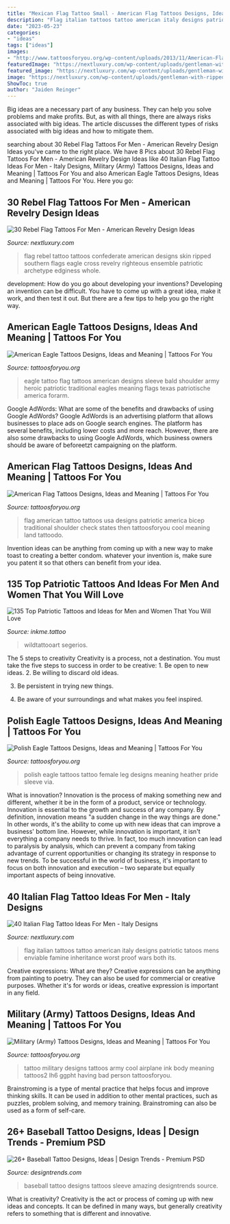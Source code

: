 ```yaml
---
title: "Mexican Flag Tattoo Small - American Flag Tattoos Designs, Ideas And Meaning"
description: "Flag italian tattoos tattoo american italy designs patriotic tatoos mens enviable famine inheritance worst proof wars both its"
date: "2023-05-23"
categories:
- "ideas"
tags: ["ideas"]
images:
- "http://www.tattoosforyou.org/wp-content/uploads/2013/11/American-Flag-Tattoo-Images.jpg"
featuredImage: "https://nextluxury.com/wp-content/uploads/gentleman-with-ripped-skin-confederate-rebel-flag-tattoo-on-arm.jpg"
featured_image: "https://nextluxury.com/wp-content/uploads/gentleman-with-ripped-skin-confederate-rebel-flag-tattoo-on-arm.jpg"
image: "https://nextluxury.com/wp-content/uploads/gentleman-with-ripped-skin-confederate-rebel-flag-tattoo-on-arm.jpg"
ShowToc: true
author: "Jaiden Reinger"
---
```



Big ideas are a necessary part of any business. They can help you solve problems and make profits. But, as with all things, there are always risks associated with big ideas. The article discusses the different types of risks associated with big ideas and how to mitigate them.

	

		
searching about 30 Rebel Flag Tattoos For Men - American Revelry Design Ideas you've came to the right place. We have 8 Pics about 30 Rebel Flag Tattoos For Men - American Revelry Design Ideas like 40 Italian Flag Tattoo Ideas For Men - Italy Designs, Military (Army) Tattoos Designs, Ideas and Meaning | Tattoos For You and also American Eagle Tattoos Designs, Ideas and Meaning | Tattoos For You. Here you go:
		
    
## 30 Rebel Flag Tattoos For Men - American Revelry Design Ideas

<img loading=lazy src="https://nextluxury.com/wp-content/uploads/gentleman-with-ripped-skin-confederate-rebel-flag-tattoo-on-arm.jpg" onerror="this.onerror=null;this.src='https://tse4.mm.bing.net/th?id=OIP.1kyWZ-Tncagjsc4hHi92MgHaHa&amp;pid=15.1';" alt="30 Rebel Flag Tattoos For Men - American Revelry Design Ideas">

_Source: nextluxury.com_

>flag rebel tattoo tattoos confederate american designs skin ripped southern flags eagle cross revelry righteous ensemble patriotic archetype edginess whole. 

	

development: How do you go about developing your inventions?
Developing an invention can be difficult. You have to come up with a great idea, make it work, and then test it out. But there are a few tips to help you go the right way.

    
## American Eagle Tattoos Designs, Ideas And Meaning | Tattoos For You

<img loading=lazy src="https://www.tattoosforyou.org/wp-content/uploads/2016/03/American-Eagle-Tattoo-Designs.jpg" onerror="this.onerror=null;this.src='https://tse1.mm.bing.net/th?id=OIP.Rb8v5HQJsldwvO88LQTtwgAAAA&amp;pid=15.1';" alt="American Eagle Tattoos Designs, Ideas and Meaning | Tattoos For You">

_Source: tattoosforyou.org_

>eagle tattoo flag tattoos american designs sleeve bald shoulder army heroic patriotic traditional eagles meaning flags texas patriotische america forarm. 

	

Google AdWords: What are some of the benefits and drawbacks of using Google AdWords?
Google AdWords is an advertising platform that allows businesses to place ads on Google search engines. The platform has several benefits, including lower costs and more reach. However, there are also some drawbacks to using Google AdWords, which business owners should be aware of beforeetzt campaigning on the platform.

    
## American Flag Tattoos Designs, Ideas And Meaning | Tattoos For You

<img loading=lazy src="http://www.tattoosforyou.org/wp-content/uploads/2013/11/American-Flag-Tattoo-Images.jpg" onerror="this.onerror=null;this.src='https://tse4.mm.bing.net/th?id=OIP.otJhBTf7USu6p7ZAhch9mgHaJ4&amp;pid=15.1';" alt="American Flag Tattoos Designs, Ideas and Meaning | Tattoos For You">

_Source: tattoosforyou.org_

>flag american tattoo tattoos usa designs patriotic america bicep traditional shoulder check states then tattoosforyou cool meaning land tattoodo. 

	

Invention ideas can be anything from coming up with a new way to make toast to creating a better condom. whatever your invention is, make sure you patent it so that others can benefit from your idea.

    
## 135 Top Patriotic Tattoos And Ideas For Men And Women That You Will Love

<img loading=lazy src="https://www.inkme.tattoo/wp-content/uploads/2020/02/patriotic-tattoos-101.jpg" onerror="this.onerror=null;this.src='https://tse2.mm.bing.net/th?id=OIP.TtBDxkliNfDYQhwp8ONanQHaJ4&amp;pid=15.1';" alt="135 Top Patriotic Tattoos and Ideas for Men and Women That You Will Love">

_Source: inkme.tattoo_

>wildtattooart segerios. 

	

The 5 steps to creativity
Creativity is a process, not a destination. You must take the five steps to success in order to be creative: 1. Be open to new ideas.
2. Be willing to discard old ideas.

3. Be persistent in trying new things.

4. Be aware of your surroundings and what makes you feel inspired.


    
## Polish Eagle Tattoos Designs, Ideas And Meaning | Tattoos For You

<img loading=lazy src="https://www.tattoosforyou.org/wp-content/uploads/2016/12/Polish-Eagle-Tattoo-Female.jpg" onerror="this.onerror=null;this.src='https://tse4.mm.bing.net/th?id=OIP.KXRF3G943fPf7HSWgYYMQAHaJ6&amp;pid=15.1';" alt="Polish Eagle Tattoos Designs, Ideas and Meaning | Tattoos For You">

_Source: tattoosforyou.org_

>polish eagle tattoos tattoo female leg designs meaning heather pride sleeve via. 

	

What is innovation?
Innovation is the process of making something new and different, whether it be in the form of a product, service or technology. Innovation is essential to the growth and success of any company. By definition, innovation means "a sudden change in the way things are done." In other words, it's the ability to come up with new ideas that can improve a business' bottom line.
However, while innovation is important, it isn't everything a company needs to thrive. In fact, too much innovation can lead to paralysis by analysis, which can prevent a company from taking advantage of current opportunities or changing its strategy in response to new trends. To be successful in the world of business, it's important to focus on both innovation and execution – two separate but equally important aspects of being innovative.

    
## 40 Italian Flag Tattoo Ideas For Men - Italy Designs

<img loading=lazy src="http://nextluxury.com/wp-content/uploads/italian-flag-mens-tattoos.jpg" onerror="this.onerror=null;this.src='https://tse4.mm.bing.net/th?id=OIP.fknvOnY-CMES7LxPhaU6awAAAA&amp;pid=15.1';" alt="40 Italian Flag Tattoo Ideas For Men - Italy Designs">

_Source: nextluxury.com_

>flag italian tattoos tattoo american italy designs patriotic tatoos mens enviable famine inheritance worst proof wars both its. 

	

Creative expressions: What are they?
Creative expressions can be anything from painting to poetry. They can also be used for commercial or creative purposes. Whether it's for words or ideas, creative expression is important in any field.

    
## Military (Army) Tattoos Designs, Ideas And Meaning | Tattoos For You

<img loading=lazy src="http://www.tattoosforyou.org/wp-content/uploads/2013/10/Military-Tattoo-Ideas.jpg" onerror="this.onerror=null;this.src='https://tse4.mm.bing.net/th?id=OIP.hdydN_I9ijbx7uaNTtFJEAHaI8&amp;pid=15.1';" alt="Military (Army) Tattoos Designs, Ideas and Meaning | Tattoos For You">

_Source: tattoosforyou.org_

>tattoo military designs tattoos army cool airplane ink body meaning tattoos2 lh6 ggpht having bad person tattoosforyou. 

	

Brainstroming is a type of mental practice that helps focus and improve thinking skills. It can be used in addition to other mental practices, such as puzzles, problem solving, and memory training. Brainstroming can also be used as a form of self-care.

    
## 26+ Baseball Tattoo Designs, Ideas | Design Trends - Premium PSD

<img loading=lazy src="https://images.designtrends.com/wp-content/uploads/2016/03/22051459/Amazing-Baseball-Tattoo.jpg" onerror="this.onerror=null;this.src='https://tse1.mm.bing.net/th?id=OIP.VG2dAJfvsAiWdF-XOS_5sAHaJQ&amp;pid=15.1';" alt="26+ Baseball Tattoo Designs, Ideas | Design Trends - Premium PSD">

_Source: designtrends.com_

>baseball tattoo designs tattoos sleeve amazing designtrends source. 

	

What is creativity?
Creativity is the act or process of coming up with new ideas and concepts. It can be defined in many ways, but generally creativity refers to something that is different and innovative.

